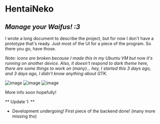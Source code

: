 # HentaiNeko
## *Manage your Waifus! :3*

I wrote a long document to describe the project, but for now I don't have a prototype that's ready. Just most of the UI for a piece of the program.
So there you go, have those.

*Note: icons are broken because I made this in my Ubuntu VM but now it's running on another device. Also, it doesn't respond to dark theme here, there are some things to work on (many)... hey, I started this 3 days ago, and 3 days ago, I didn't know anything about GTK.*

![image](https://user-images.githubusercontent.com/107735757/174418153-6dfa62b8-0ee3-4a07-beef-4f650133fddc.png)
![image](https://user-images.githubusercontent.com/107735757/174418175-c763f391-869f-4972-b702-786480bd662b.png)
![image](https://user-images.githubusercontent.com/107735757/174418207-3fb104ff-a692-44b9-9a07-8fba6501446f.png)

More info soon hopefully!

** Update 1: **
 - Development undergoing! First piece of the backend done! (many more missing tho)

